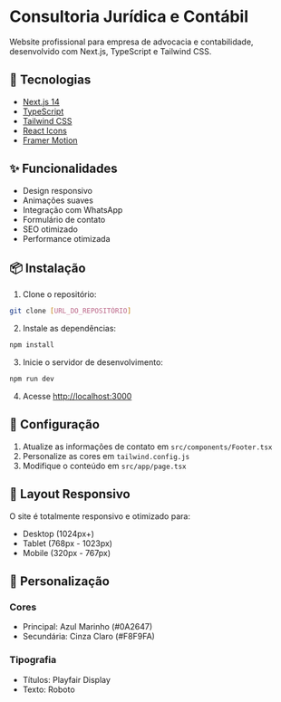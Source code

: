 # Consultoria Jurídica e Contábil

Website profissional para empresa de advocacia e contabilidade, desenvolvido com Next.js, TypeScript e Tailwind CSS.

## 🚀 Tecnologias

- [Next.js 14](https://nextjs.org/)
- [TypeScript](https://www.typescriptlang.org/)
- [Tailwind CSS](https://tailwindcss.com/)
- [React Icons](https://react-icons.github.io/react-icons/)
- [Framer Motion](https://www.framer.com/motion/)

## ✨ Funcionalidades

- Design responsivo
- Animações suaves
- Integração com WhatsApp
- Formulário de contato
- SEO otimizado
- Performance otimizada

## 📦 Instalação

1. Clone o repositório:
```bash
git clone [URL_DO_REPOSITÓRIO]
```

2. Instale as dependências:
```bash
npm install
```

3. Inicie o servidor de desenvolvimento:
```bash
npm run dev
```

4. Acesse [http://localhost:3000](http://localhost:3000)

## 🔧 Configuração

1. Atualize as informações de contato em `src/components/Footer.tsx`
2. Personalize as cores em `tailwind.config.js`
3. Modifique o conteúdo em `src/app/page.tsx`

## 📱 Layout Responsivo

O site é totalmente responsivo e otimizado para:
- Desktop (1024px+)
- Tablet (768px - 1023px)
- Mobile (320px - 767px)

## 🎨 Personalização

### Cores
- Principal: Azul Marinho (#0A2647)
- Secundária: Cinza Claro (#F8F9FA)

### Tipografia
- Títulos: Playfair Display
- Texto: Roboto


 
 
